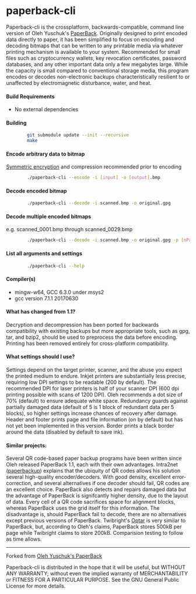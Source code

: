 # paperback-cli
Paperback-cli is the crossplatform, backwards-compatible, command line version of Oleh Yuschuk's [PaperBack](http://www.ollydbg.de/Paperbak/index.html). Originally designed to print encoded data directly to paper, it has been simplified to focus on encoding and decoding bitmaps that can be written to any printable media via whatever printing mechanism is available to your system. Recommended for small files such as cryptocurrency wallets, key revocation certificates, password databases, and any other important data only a few megabytes large. While the capacity is small compared to conventional storage media, this program encodes or decodes non-electronic backups characteristically resilient to or unaffected by electromagnetic disturbance, water, and heat.

#### Build Requirements
* No external dependencies

#### Building
```bash
        git submodule update --init --recursive
        make
```


#### Encode arbitrary data to bitmap 
[Symmetric encryption](http://www.tutonics.com/2012/11/gpg-encryption-guide-part-4-symmetric.html) and compression recommended prior to encoding
```bash
        ./paperback-cli --encode -i [input] -o [output].bmp
```

#### Decode encoded bitmap
```bash
        ./paperback-cli --decode -i scanned.bmp -o original.gpg
```

#### Decode multiple encoded bitmaps
e.g. scanned_0001.bmp through scanned_0029.bmp
```bash 
        ./paperback-cli --decode -i scanned.bmp -o original.gpg -p [nPages]
```


#### List all arguments and settings
```bash
        ./paperback-cli --help
```


#### Compiler(s)
* mingw-w64, GCC 6.3.0 under msys2
* gcc version 7.1.1 20170630


#### What has changed from 1.1?
Decryption and decompression has been ported for backwards compatibility with existing backups but more appropriate tools, such as gpg, tar, and bzip2, should be used to preprocess the data before encoding. Printing has been removed entirely for cross-platform compatibility.


#### What settings should I use?
Settings depend on the target printer, scanner, and the abuse you expect the printed medium to endure. Inkjet printers are substantially less precise, requiring low DPI settings to be readable (200 by default). The recommended DPI for laser printers is half of your scanner DPI (600 dpi printing possible with scans of 1200 DPI).  Oleh recommends a dot size of 70% (default) to ensure adequate white space.  Redundancy guards against partially damaged data (default of 5 is 1 block of redundant data per 5 blocks), so higher settings increase chances of recovery after damage.  Header and footer prints page and file information (on by default) but has not yet been implemented in this version.  Border prints a black border around the data (disabled by default to save ink).

#### Similar projects:
Several QR code-based paper backup programs have been written since Oleh released PaperBack 1.1, each with their own advantages.  Intra2net ([paperbackup](https://github.com/intra2net/paperbackup)) explains that the ubiquity of QR codes allows his solution several high-quality encoder/decoders.  With good density, excellent error-correction, and several alternatives if one decoder should fail, QR codes are an excellent choice.  PaperBack also detects and repairs damaged data but the advantage of PaperBack is signifcantly higher density, due to the layout of data.  Every cell of a QR code sacrifices space for alignment blocks, whereas PaperBack uses the grid itself for this information.  The disadvantage is, should PaperBack fail to decode, there are no alternatives except previous versions of PaperBack.  Twibright's [Optar](http://ronja.twibright.com/optar/) is very similar to PaperBack, but, according to Oleh's claims, PaperBack stores 500kB per page while Twibright claims to store 200kB.  Comparision testing to follow as time allows.

__________________

Forked from [Oleh Yuschuk's PaperBack](http://www.ollydbg.de/Paperbak/index.html)

Paperback-cli is distributed in the hope that it will be useful, but WITHOUT ANY WARRANTY; without even the implied warranty of MERCHANTABILITY or FITNESS FOR A PARTICULAR PURPOSE. See the GNU General Public License for more details.

